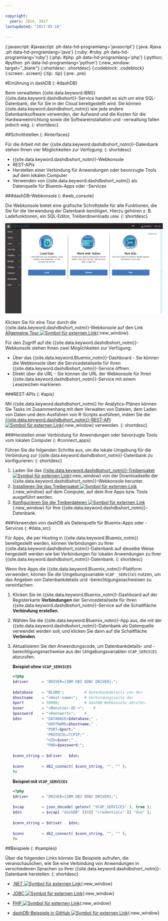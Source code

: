```yaml
---

copyright:
  years: 2014, 2017
lastupdated: "2017-05-16"

---
```


<!-- Attribute definitions --> 
{:javascript: #javascript .ph data-hd-programlang='javascript'}
{:java: #java .ph data-hd-programlang='java'}
{:ruby: #ruby .ph data-hd-programlang='ruby'}
{:php: #php .ph data-hd-programlang='php'}
{:python: #python .ph data-hd-programlang='python'}
{:new_window: target="_blank"}
{:shortdesc: .shortdesc}
{:codeblock: .codeblock}
{:screen: .screen}
{:tip: .tip}
{:pre: .pre}

#Einührung in dashDB
{: #dashDB}

Beim verwalteten {{site.data.keyword.IBM}} {{site.data.keyword.dashdbshort}}-Service handelt es sich um eine SQL-Datenbank, die für Sie in der Cloud bereitgestellt wird. Sie können {{site.data.keyword.dashdbshort_notm}} wie jede andere Datenbanksoftware verwenden, der Aufwand und die Kosten für die Hardwareeinrichtung sowie die Softwareinstallation und -verwaltung fallen jedoch weg.
{: shortdesc}

##Schnittstellen
{: #interfaces}

Für die Arbeit mit der {{site.data.keyword.dashdbshort_notm}}-Datenbank stehen Ihnen vier Möglichkeiten zur Verfügung:
{: shortdesc}

   * {{site.data.keyword.dashdbshort_notm}}-Webkonsole
   * REST-APIs
   * Herstellen einer Verbindung für Anwendungen oder bevorzugte Tools auf dem lokalen Computer
   * Verwenden von {{site.data.keyword.dashdbshort_notm}} als Datenquelle für Bluemix-Apps oder -Services

###dashDB-Webkonsole
{: #web_console}

Die Webkonsole bietet eine grafische Schnittstelle für alle Funktionen, die Sie für die Verwendung der Datenbank benötigen. Hierzu gehören z. B. Ladefunktionen, ein SQL-Editor, Treiberdownloads usw.
{: shortdesc}

![Ansicht der Dashboardseite der {{site.data.keyword.dashdbshort_notm}}-Webkonsole](images/console_v1.jpg)
<!-- ![View of {{site.data.keyword.dashdbshort_notm}} web console dashboard page](images/console_v2.jpg) -->

Klicken Sie für eine Tour durch die {{site.data.keyword.dashdbshort_notm}}-Webkonsole auf den Link [Allgemeine Tour ![Symbol für externen Link](../../icons/launch-glyph.svg "Symbol für externen Link")](http://ibm.biz/dashdb-general-quick-tour){:new_window}.

Für den Zugriff auf die {{site.data.keyword.dashdbshort_notm}}-Webkonsole stehen Ihnen zwei Möglichkeiten zur Verfügung:
   * Über das {{site.data.keyword.Bluemix_notm}}-Dashboard - Sie können die Webkonsole über die Servicedetailseite für Ihren {{site.data.keyword.dashdbshort_notm}}-Service öffnen. 
   * Direkt über die URL - Sie können die URL der Webkonsole für Ihren {{site.data.keyword.dashdbshort_notm}}-Service mit einem Lesezeichen markieren. 

###REST-APIs
{: #apis}

Mit {{site.data.keyword.dashdbshort_notm}} for Analytics-Plänen können Sie Tasks im Zusammenhang mit dem Verwalten von Dateien, dem Laden von Daten und dem Ausführen von R-Scripts ausführen, indem Sie die [{{site.data.keyword.dashdbshort_notm}}-REST-API ![Symbol für externen Link](../../icons/launch-glyph.svg "Symbol für externen Link")](http://ibm.biz/dashdb-api){:new_window} verwenden.
{: shortdesc}

###Herstellen einer Verbindung für Anwendungen oder bevorzugte Tools vom lokalen Computer
{: #connect_apps}

Führen Sie die folgenden Schritte aus, um die lokale Umgebung für die Verbindung zur {{site.data.keyword.dashdbshort_notm}}-Datenbank zu konfigurieren:
{: shortdesc}

1. Laden Sie das [{{site.data.keyword.dashdbshort_notm}}-Treiberpaket ![Symbol für externen Link](../../icons/launch-glyph.svg "Symbol für externen Link")](https://www.ibm.com/support/knowledgecenter/SS6NHC/com.ibm.swg.im.dashdb.doc/connecting/connect_driver_package.html){:new_window} von der Downloadseite der {{site.data.keyword.dashdbshort_notm}}-Webkonsole herunter. 
2. [Installieren Sie das Treiberpaket ![Symbol für externen Link](../../icons/launch-glyph.svg "Symbol für externen Link")](https://www.ibm.com/support/knowledgecenter/SS6NHC/com.ibm.swg.im.dashdb.doc/connecting/connect_driver_package_install.html){:new_window} auf dem Computer, auf dem Ihre Apps bzw. Tools ausgeführt werden. 
3. [Konfigurieren Sie die Treiberdateien ![Symbol für externen Link](../../icons/launch-glyph.svg "Symbol für externen Link")](https://www.ibm.com/support/knowledgecenter/en/SS6NHC/com.ibm.swg.im.dashdb.doc/connecting/connect_driver_package_config.html){:new_window} für Ihre {{site.data.keyword.dashdbshort_notm}}-Datenbank. 

###Verwenden von dashDB als Datenquelle für Bluemix-Apps oder -Services
{: #data_src}

Für Apps, die per Hosting in {{site.data.keyword.Bluemix_notm}} bereitgestellt werden, können Verbindungen zu Ihrer {{site.data.keyword.dashdbshort_notm}}-Datenbank auf dieselbe Weise hergestellt werden wie bei Verbindungen für lokalen Anwendungen zu Ihrer {{site.data.keyword.dashdbshort_notm}}-Datenbank.
{: shortdesc}

Wenn Ihre Apps die {{site.data.keyword.Bluemix_notm}}-Plattform verwenden, können Sie die Umgebungsvariable `VCAP _SERVICES` nutzen, um das Angeben von Datenbankdetails und -berechtigungsnachweisen zu vereinfachen: 
1. Klicken Sie im {{site.data.keyword.Bluemix_notm}}-Dashboard auf der Registerkarte **Verbindungen** der Servicedetailseite für Ihren {{site.data.keyword.dashdbshort_notm}}-Service auf die Schaltfläche **Verbindung erstellen**.
2. Wählen Sie die {{site.data.keyword.Bluemix_notm}}-App aus, die mit der {{site.data.keyword.dashdbshort_notm}}-Datenbank als Datenquelle verwendet werden soll, und klicken Sie dann auf die Schaltfläche **Verbinden**.
3. Aktualisieren Sie den Anwendungscode, um Datenbankdetails- und -berechtigungsnachweise aus der Umgebungsvariablen `VCAP_SERVICES` abzurufen. 

    **Beispiel ohne `VCAP_SERVICES`**

    ```php
    <?php
    $driver      = "DRIVER={IBM DB2 ODBC DRIVER};";

    $database    = "BLUDB";         # Datenbankdetails von der
    $hostname    = "<Host-name>";   # Verbindungsseite der
    $port        = 50000;           # dashDB-Webkonsole abrufen.
    $user        = "<Benutzer-ID >";    #
    $password    = "<Kennwort>";    #
    $dsn         = "DATABASE=$database;" .
                   "HOSTNAME=$hostname;" .
                   "PORT=$port;" .
                   "PROTOCOL=TCPIP;" .
                   "UID=$user;" .
                   "PWD=$password;";

    $conn_string = $driver . $dsn;

    $conn        = db2_connect( $conn_string, "", "" );
    ?>
    ```

    **Beispiel mit `VCAP_SERVICES`**

    ```php
    <?php
    $driver      = "DRIVER={IBM DB2 ODBC DRIVER};";

    $vcap        = json_decode( getenv( "VCAP_SERVICES" ), true );
    $dsn         = $vcap[ "dashDB" ][0][ "credentials" ][ "dsn" ];

    $conn_string = $driver . $dsn;
                                   
    $conn        = db2_connect( $conn_string, "", "" );
    ?>
    ```

##Beispiele
{: #samples}

Über die folgenden Links können Sie Beispiele aufrufen, die veranschaulichen, wie Sie eine Verbindung von Anwendungen in verschiedenen Sprachen zu Ihrer {{site.data.keyword.dashdbshort_notm}}-Datenbank herstellen:
{: shortdesc}

   * [.NET ![Symbol für externen Link](../../icons/launch-glyph.svg "Symbol für externen Link")](https://www.ibm.com/support/knowledgecenter/SS6NHC/com.ibm.swg.im.dashdb.doc/connecting/connect_connecting__net_applications.html){:new_window}
<!-- * [JAVA ![External link icon](../../icons/launch-glyph.svg "External link icon")](https://www.ibm.com/support/knowledgecenter/SS6NHC/com.ibm.swg.im.dashdb.doc/connecting/connect_connecting_java.html){:new_window} -->
   * [JDBC ![Symbol für externen Link](../../icons/launch-glyph.svg "Symbol für externen Link")](https://www.ibm.com/support/knowledgecenter/SS6NHC/com.ibm.swg.im.dashdb.doc/connecting/connect_connecting_jdbc_applications.html){:new_window}
<!-- * [Node.js ![External link icon](../../icons/launch-glyph.svg "External link icon")](https://www.ibm.com/support/knowledgecenter/SS6NHC/com.ibm.swg.im.dashdb.doc/connecting/connect_connecting_nodejs.html){:new_window} -->
   * [PHP ![Symbol für externen Link](../../icons/launch-glyph.svg "Symbol für externen Link")](https://www.ibm.com/support/knowledgecenter/SS6NHC/com.ibm.swg.im.dashdb.doc/connecting/connect_connecting_php.html){:new_window}
<!-- * [Python ![External link icon](../../icons/launch-glyph.svg "External link icon")](https://www.ibm.com/support/knowledgecenter/SS6NHC/com.ibm.swg.im.dashdb.doc/connecting/connect_connecting_python.html){:new_window} -->
   * [dashDB-Beispiele in GitHub ![Symbol für externen Link](../../icons/launch-glyph.svg "Symbol für externen Link")](https://github.com/IBM-Bluemix/dashdb-nodejs-helloworld){:new_window}


